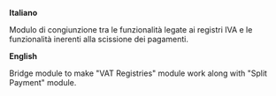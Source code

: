 **Italiano**

Modulo di congiunzione tra le funzionalità legate ai registri IVA e le funzionalità
inerenti alla scissione dei pagamenti.

**English**

Bridge module to make "VAT Registries" module work along with "Split Payment" module.
